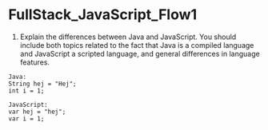 # FullStack_JavaScript_Flow1


1.	Explain the differences between Java and JavaScript. You should include both topics related to the fact that Java is a compiled language and JavaScript a scripted language, and general differences in language features.


```
Java:
String hej = "Hej";
int i = 1;

JavaScript:
var hej = "hej";
var i = 1;
```


